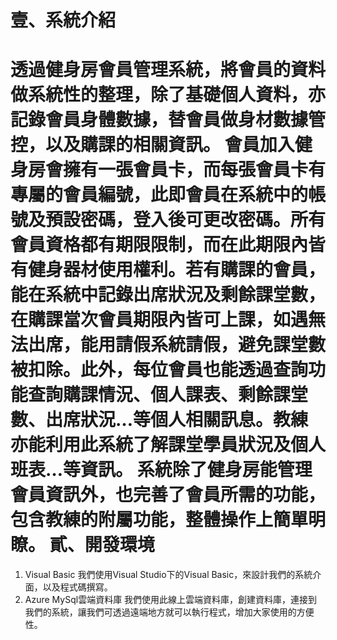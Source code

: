 壹、系統介紹
===
透過健身房會員管理系統，將會員的資料做系統性的整理，除了基礎個人資料，亦記錄會員身體數據，替會員做身材數據管控，以及購課的相關資訊。
會員加入健身房會擁有一張會員卡，而每張會員卡有專屬的會員編號，此即會員在系統中的帳號及預設密碼，登入後可更改密碼。所有會員資格都有期限限制，而在此期限內皆有健身器材使用權利。若有購課的會員，能在系統中記錄出席狀況及剩餘課堂數，在購課當次會員期限內皆可上課，如遇無法出席，能用請假系統請假，避免課堂數被扣除。此外，每位會員也能透過查詢功能查詢購課情況、個人課表、剩餘課堂數、出席狀況…等個人相關訊息。教練亦能利用此系統了解課堂學員狀況及個人班表…等資訊。
系統除了健身房能管理會員資訊外，也完善了會員所需的功能，包含教練的附屬功能，整體操作上簡單明瞭。
貳、開發環境
===
1.	Visual Basic
    我們使用Visual Studio下的Visual Basic，來設計我們的系統介面，以及程式碼撰寫。
2.	Azure MySql雲端資料庫
     我們使用此線上雲端資料庫，創建資料庫，連接到我們的系統，讓我們可透過遠端地方就可以執行程式，增加大家使用的方便性。

